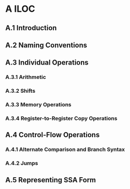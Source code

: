 # A ILOC
## A.1 Introduction
## A.2 Naming Conventions
## A.3 Individual Operations
### A.3.1 Arithmetic
### A.3.2 Shifts
### A.3.3 Memory Operations
### A.3.4 Register-to-Register Copy Operations
## A.4 Control-Flow Operations
### A.4.1 Alternate Comparison and Branch Syntax
### A.4.2 Jumps
## A.5 Representing SSA Form
